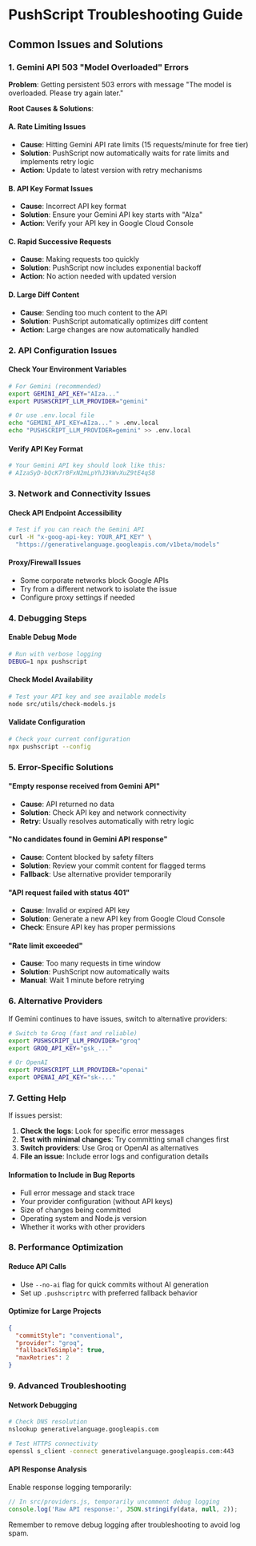 # PushScript Troubleshooting Guide

## Common Issues and Solutions

### 1. Gemini API 503 "Model Overloaded" Errors

**Problem**: Getting persistent 503 errors with message "The model is overloaded. Please try again later."

**Root Causes & Solutions**:

#### A. Rate Limiting Issues
- **Cause**: Hitting Gemini API rate limits (15 requests/minute for free tier)
- **Solution**: PushScript now automatically waits for rate limits and implements retry logic
- **Action**: Update to latest version with retry mechanisms

#### B. API Key Format Issues
- **Cause**: Incorrect API key format
- **Solution**: Ensure your Gemini API key starts with "AIza"
- **Action**: Verify your API key in Google Cloud Console

#### C. Rapid Successive Requests
- **Cause**: Making requests too quickly
- **Solution**: PushScript now includes exponential backoff
- **Action**: No action needed with updated version

#### D. Large Diff Content
- **Cause**: Sending too much content to the API
- **Solution**: PushScript automatically optimizes diff content
- **Action**: Large changes are now automatically handled

### 2. API Configuration Issues

#### Check Your Environment Variables
```bash
# For Gemini (recommended)
export GEMINI_API_KEY="AIza..." 
export PUSHSCRIPT_LLM_PROVIDER="gemini"

# Or use .env.local file
echo "GEMINI_API_KEY=AIza..." > .env.local
echo "PUSHSCRIPT_LLM_PROVIDER=gemini" >> .env.local
```

#### Verify API Key Format
```bash
# Your Gemini API key should look like this:
# AIzaSyD-bQcK7r8FxN2mLpYhJ3kWvXuZ9tE4qS8
```

### 3. Network and Connectivity Issues

#### Check API Endpoint Accessibility
```bash
# Test if you can reach the Gemini API
curl -H "x-goog-api-key: YOUR_API_KEY" \
  "https://generativelanguage.googleapis.com/v1beta/models"
```

#### Proxy/Firewall Issues
- Some corporate networks block Google APIs
- Try from a different network to isolate the issue
- Configure proxy settings if needed

### 4. Debugging Steps

#### Enable Debug Mode
```bash
# Run with verbose logging
DEBUG=1 npx pushscript
```

#### Check Model Availability
```bash
# Test your API key and see available models
node src/utils/check-models.js
```

#### Validate Configuration
```bash
# Check your current configuration
npx pushscript --config
```

### 5. Error-Specific Solutions

#### "Empty response received from Gemini API"
- **Cause**: API returned no data
- **Solution**: Check API key and network connectivity
- **Retry**: Usually resolves automatically with retry logic

#### "No candidates found in Gemini API response"
- **Cause**: Content blocked by safety filters
- **Solution**: Review your commit content for flagged terms
- **Fallback**: Use alternative provider temporarily

#### "API request failed with status 401"
- **Cause**: Invalid or expired API key
- **Solution**: Generate a new API key from Google Cloud Console
- **Check**: Ensure API key has proper permissions

#### "Rate limit exceeded"
- **Cause**: Too many requests in time window
- **Solution**: PushScript now automatically waits
- **Manual**: Wait 1 minute before retrying

### 6. Alternative Providers

If Gemini continues to have issues, switch to alternative providers:

```bash
# Switch to Groq (fast and reliable)
export PUSHSCRIPT_LLM_PROVIDER="groq"
export GROQ_API_KEY="gsk_..."

# Or OpenAI
export PUSHSCRIPT_LLM_PROVIDER="openai"
export OPENAI_API_KEY="sk-..."
```

### 7. Getting Help

If issues persist:

1. **Check the logs**: Look for specific error messages
2. **Test with minimal changes**: Try committing small changes first
3. **Switch providers**: Use Groq or OpenAI as alternatives
4. **File an issue**: Include error logs and configuration details

#### Information to Include in Bug Reports
- Full error message and stack trace
- Your provider configuration (without API keys)
- Size of changes being committed
- Operating system and Node.js version
- Whether it works with other providers

### 8. Performance Optimization

#### Reduce API Calls
- Use `--no-ai` flag for quick commits without AI generation
- Set up `.pushscriptrc` with preferred fallback behavior

#### Optimize for Large Projects
```json
{
  "commitStyle": "conventional",
  "provider": "groq",
  "fallbackToSimple": true,
  "maxRetries": 2
}
```

### 9. Advanced Troubleshooting

#### Network Debugging
```bash
# Check DNS resolution
nslookup generativelanguage.googleapis.com

# Test HTTPS connectivity
openssl s_client -connect generativelanguage.googleapis.com:443
```

#### API Response Analysis
Enable response logging temporarily:
```javascript
// In src/providers.js, temporarily uncomment debug logging
console.log('Raw API response:', JSON.stringify(data, null, 2));
```

Remember to remove debug logging after troubleshooting to avoid log spam. 